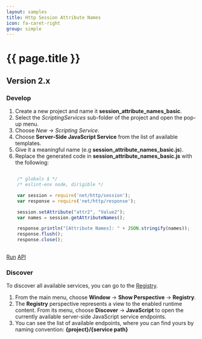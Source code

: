 ```yaml
---
layout: samples
title: Http Session Attribute Names
icon: fa-caret-right
group: simple
---
```


{{ page.title }}
===

Version 2.x
---

### Develop


1. Create a new project and name it **session_attribute_names_basic**.
2. Select the *ScriptingServices* sub-folder of the project and open the pop-up menu.
3. Choose *New* -> *Scripting Service*.
4. Choose **Server-Side JavaScript Service** from the list of available templates.
5. Give it a meaningful name (e.g **session_attribute_names_basic.js**).
6. Replace the generated code in **session_attribute_names_basic.js** with the following:

```javascript

	/* globals $ */
	/* eslint-env node, dirigible */

	var session = require('net/http/session');
	var response = require('net/http/response');

	session.setAttribute("attr2", "Value2");
	var names = session.getAttributeNames();

	response.println("[Attribute Names]: " + JSON.stringify(names));
	response.flush();
	response.close();
	
```

<div class="btn-toolbar pull-right">
	<a class="btn btn-warning" href="http://dirigible.eclipse.org/services/web/registry/anonymous.html?git=https://github.com/dirigiblelabs/sample_net_http_session_attribute_names_basic.git">Run</a>
	<a class="btn btn-info" href="http://www.dirigible.io/api/http_session.html">API</a>
</div>

### Discover

To discover all available services, you can go to the [Registry](../help/registry.html).

1. From the main menu, choose **Window** -> **Show Perspective** -> **Registry**.
2. The **Registry** perspective represents a view to the enabled runtime content. From its menu, choose **Discover** -> **JavaScript** to open the currently available server-side JavaScript service endpoints.
3. You can see the list of available endpoints, where you can find yours by naming convention: **{project}/{service path}**
